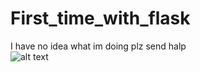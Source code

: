 # First_time_with_flask
I have no idea what im doing plz send halp  
![alt text](https://media1.tenor.com/images/493ff8fd7255c22787bcd358c09b1b36/tenor.gif?itemid=5021023g)
